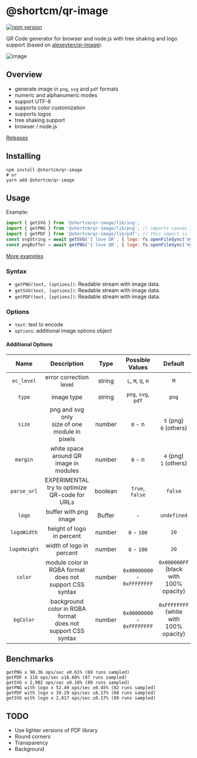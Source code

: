 @shortcm/qr-image
========

[![npm version](https://badge.fury.io/js/%40shortcm%2Fqr-image.svg)](https://badge.fury.io/js/%40shortcm%2Fqr-image)

QR Code generator for browser and node.js with tree shaking and logo support (based on [alexeyten/qr-image](https://github.com/alexeyten/qr-image)).

![image](https://github.com/Short-io/qr-image/assets/75169/02b84738-56f2-44d8-8d11-f40e263302ed)


Overview
--------

  * generate image in `png`, `svg` and `pdf` formats
  * numeric and alphanumeric modes
  * support UTF-8
  * supports color customization
  * supports logos
  * tree shaking support
  * browser / node.js

[Releases](https://github.com/Short-io/qr-image/releases)

Installing
-----

```shell
npm install @shortcm/qr-image
# or
yarn add @shortcm/qr-image
```

Usage
-----

Example:
```javascript
import { getSVG } from '@shortcm/qr-image/lib/svg';
import { getPNG } from '@shortcm/qr-image/lib/png'; // imports canvas implementation in browser and sharp module in node.js
import { getPDF } from '@shortcm/qr-image/lib/pdf'; // this import is large, consider async import
const svgString = await getSVG('I love QR', { logo: fs.openFileSync('my-logo.svg'), color: 0x000000, bgColor: 0xFFFFFF})
const pngBuffer = await getPNG('I love QR', { logo: fs.openFileSync('my-logo.svg'), color: 0x000000, bgColor: 0xFFFFFF})
```

[More examples](./examples)

### Syntax

  * `getPNG(text, [options])`: Readable stream with image data.
  * `getSVG(text, [options])`: Readable stream with image data.
  * `getPDF(text, [options])`: Readable stream with image data.

### Options

  * `text`: text to encode
  * `options`: additional image options object

#### Additional Options ####

| Name         | Description                                        | Type    | Possible Values     | Default                     |
| :---:        | :---:                                              | :---:   | :---:               | :---:                       |
| `ec_level`   | error correction level                             | string  | `L`, `M`, `Q`, `H`  | `M`                         |
| `type`       | image type                                         | string  | `png`, `svg`, `pdf` | `png`                       |
| `size`       | png and svg only<br />size of one module in pixels | number  | `0` - n             | `5` (png)<br />`0` (others) |
| `margin`     | white space around QR image in modules             | number  | `0` - n             | `4` (png)<br />`1` (others) |
| `parse_url`  | EXPERIMENTAL<br />try to optimize QR-code for URLs | boolean | `true`, `false`     | `false`                     |
| `logo`       | buffer with png image                              | Buffer  | -                   | `undefined`                 |
| `logoWidth`  | height of logo in percent                          | number  | `0` - `100`         | `20`                        |
| `logoHeight` | width of logo in percent                           | number  | `0` - `100`         | `20`                        |
| `color`      | module color in RGBA format<br />does not support CSS syntax | number | `0x00000000` - `0xFFFFFFFF` | `0x000000FF`<br />(black with 100% opacity) |
| `bgColor`    | background color in RGBA format<br />does not support CSS syntax | number | `0x00000000` - `0xFFFFFFFF` | `0xFFFFFFFF`<br />(white with 100% opacity) |

Benchmarks
----------

```
getPNG x 98.36 ops/sec ±0.61% (69 runs sampled)
getPDF x 118 ops/sec ±16.68% (87 runs sampled)
getSVG x 2,902 ops/sec ±0.18% (89 runs sampled)
getPNG with logo x 52.49 ops/sec ±0.45% (82 runs sampled)
getPDF with logo x 39.29 ops/sec ±8.17% (68 runs sampled)
getSVG with logo x 2,817 ops/sec ±0.17% (89 runs sampled)
```

TODO
----

  * Use lighter versions of PDF library
  * Round corners
  * Transparency
  * Background
